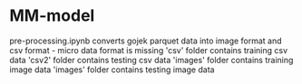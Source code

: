 # MM-model
pre-processing.ipynb converts gojek parquet data into image format and csv format - micro data format is missing
'csv' folder contains training csv data
'csv2' folder contains testing csv data
'images' folder contains training image data
'images' folder contains testing image data
